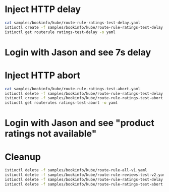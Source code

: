 # Inject HTTP delay
```bash
cat samples/bookinfo/kube/route-rule-ratings-test-delay.yaml
istioctl create -f samples/bookinfo/kube/route-rule-ratings-test-delay.yaml
istioctl get routerule ratings-test-delay -o yaml
```

# Login with Jason and see 7s delay

# Inject HTTP abort
```bash
cat samples/bookinfo/kube/route-rule-ratings-test-abort.yaml
istioctl delete -f samples/bookinfo/kube/route-rule-ratings-test-delay.yaml
istioctl create -f samples/bookinfo/kube/route-rule-ratings-test-abort.yaml
istioctl get routerules ratings-test-abort -o yaml
```

# Login with Jason and see "product ratings not available"

# Cleanup
```bash
istioctl delete -f samples/bookinfo/kube/route-rule-all-v1.yaml
istioctl delete -f samples/bookinfo/kube/route-rule-reviews-test-v2.yaml
istioctl delete -f samples/bookinfo/kube/route-rule-ratings-test-delay.yaml
istioctl delete -f samples/bookinfo/kube/route-rule-ratings-test-abort.yaml
```